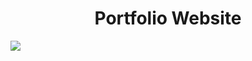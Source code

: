 <h1 align = 'center'>Portfolio Website</h1>
<a href = 'https://choir.netlify.app/>
![Capture5](https://user-images.githubusercontent.com/66279068/166518428-59de8003-15b8-409e-bb82-3cb88ec4d194.PNG)</a>


<section align= 'center'>
<a href = 'https://choir.netlify.app/' target="_blank"><img src = 'https://user-images.githubusercontent.com/66279068/166517962-9f3bc5ff-1eb1-4669-9e9c-8f7042f74ef7.png'></a>
</section>
